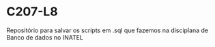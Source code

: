 # C207-L8
Repositório para salvar os scripts em .sql que fazemos na disciplana de Banco de dados no INATEL
